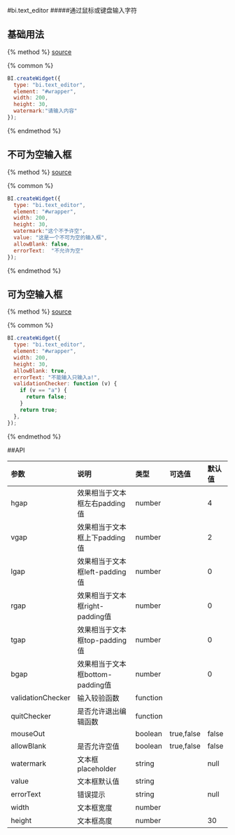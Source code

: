 #bi.text_editor
#####通过鼠标或键盘输入字符

## 基础用法

{% method %}
[source](https://jsfiddle.net/fineui/cna5o200/)

{% common %}
```javascript
BI.createWidget({
  type: "bi.text_editor",
  element: "#wrapper",
  width: 200,
  height: 30,
  watermark:"请输入内容"
});
```

{% endmethod %}

## 不可为空输入框

{% method %}
[source](https://jsfiddle.net/fineui/d7td9tfr/)

{% common %}
```javascript
BI.createWidget({
  type: "bi.text_editor",
  element: "#wrapper",
  width: 200,
  height: 30,
  watermark:"这个不予许空",
  value: "这是一个不可为空的输入框",
  allowBlank: false,
  errorText:  "不允许为空"      
});
```

{% endmethod %}

## 可为空输入框

{% method %}
[source](https://jsfiddle.net/fineui/kjmyg9ps/)

{% common %}
```javascript
BI.createWidget({
  type: "bi.text_editor",
  element: "#wrapper",
  width: 200,
  height: 30,
  allowBlank: true,
  errorText: "不能输入只输入a!",
  validationChecker: function (v) {
    if (v == "a") {
      return false;
    }
    return true;
  },
});
```

{% endmethod %}

##API

| 参数    | 说明           | 类型  | 可选值 | 默认值
| :------ |:-------------  | :-----| :----|:----|
| hgap    | 效果相当于文本框左右padding值 |  number  |     |     4   |
| vgap    | 效果相当于文本框上下padding值 |  number  |  |      2  |
| lgap    | 效果相当于文本框left-padding值     |    number   |        |  0    |
| rgap    | 效果相当于文本框right-padding值     |    number  |       |  0    |
| tgap    |效果相当于文本框top-padding值     |    number   |  |  0    |
| bgap    |  效果相当于文本框bottom-padding值     |    number  |   |  0    |
| validationChecker    | 输入较验函数      |function|    |      |
| quitChecker    | 是否允许退出编辑函数      |   function    |  |       |
| mouseOut    |       |    boolean   | true,false  |  false | 
| allowBlank    |  是否允许空值     |    boolean    | true,false |  false    |
| watermark    |   文本框placeholder    |   string   |   |  null    |
| value    |   文本框默认值    |    string   |     |  |
| errorText    |  错误提示     |  string     | | null      |
| width    |   文本框宽度    |    number   |   |     |
| height    |   文本框高度    |    number   |  |  30    |

#

